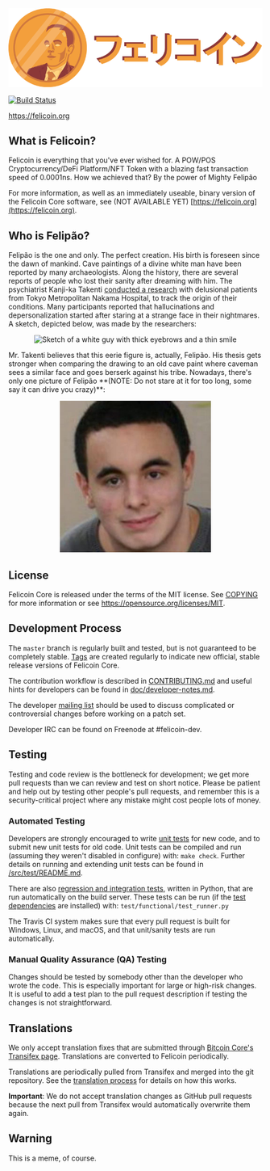 
<img src="share/pixmaps/Felicoin.png" alt="" />

[![Build Status](https://travis-ci.org/felicoin-project/felicoin.svg?branch=master)](https://travis-ci.org/felicoin-project/felicoin)

https://felicoin.org

What is Felicoin?
----------------

Felicoin is everything that you've ever wished for. A POW/POS Cryptocurrency/DeFi Platform/NFT Token with a blazing fast transaction speed of 0.0001ns. How we achieved that? By the power of Mighty Felipão

For more information, as well as an immediately useable, binary version of
the Felicoin Core software, see (NOT AVAILABLE YET) [https://felicoin.org](https://felicoin.org).

Who is Felipão?
---------------

Felipão is the one and only. The perfect creation. His birth is foreseen since the dawn of mankind. Cave paintings of a divine white man have been reported by many archaeologists. Along the history, there are several reports of people who lost their sanity after dreaming with him. The psychiatrist Kanji-ka Takenti [conducted a research](https://www.youtube.com/watch?v=ettaeKZHAwA) with delusional patients from Tokyo Metropolitan Nakama Hospital, to track the origin of their conditions. Many participants reported that hallucinations and depersonalization started after staring at a strange face in their nightmares. A sketch, depicted below, was made by the researchers: 
<p align="center">
  <img alignment="center" height="300" src="https://upload.wikimedia.org/wikipedia/en/thumb/6/67/This_Man_original_drawing.jpg/220px-This_Man_original_drawing.jpg" alt="Sketch of a white guy with thick eyebrows and a thin smile" />
</p>
Mr. Takenti believes that this eerie figure is, actually, Felipão. His thesis gets stronger when comparing the drawing to an old cave paint where caveman sees a similar face and goes berserk against his tribe. Nowadays, there's only one picture of Felipão **(NOTE: Do not stare at it for too long, some say it can drive you crazy)**:

<p align="center">
  <img src="share/pixmaps/Felipao.jpg" height="300" alt="A white guy with thick eyebrows and a thin smile" />
</p>

License
-------

Felicoin Core is released under the terms of the MIT license. See [COPYING](COPYING) for more
information or see https://opensource.org/licenses/MIT.

Development Process
-------------------

The `master` branch is regularly built and tested, but is not guaranteed to be
completely stable. [Tags](https://github.com/felicoin-project/felicoin/tags) are created
regularly to indicate new official, stable release versions of Felicoin Core.

The contribution workflow is described in [CONTRIBUTING.md](CONTRIBUTING.md)
and useful hints for developers can be found in [doc/developer-notes.md](doc/developer-notes.md).

The developer [mailing list](https://groups.google.com/forum/#!forum/felicoin-dev)
should be used to discuss complicated or controversial changes before working
on a patch set.

Developer IRC can be found on Freenode at #felicoin-dev.

Testing
-------

Testing and code review is the bottleneck for development; we get more pull
requests than we can review and test on short notice. Please be patient and help out by testing
other people's pull requests, and remember this is a security-critical project where any mistake might cost people
lots of money.

### Automated Testing

Developers are strongly encouraged to write [unit tests](src/test/README.md) for new code, and to
submit new unit tests for old code. Unit tests can be compiled and run
(assuming they weren't disabled in configure) with: `make check`. Further details on running
and extending unit tests can be found in [/src/test/README.md](/src/test/README.md).

There are also [regression and integration tests](/test), written
in Python, that are run automatically on the build server.
These tests can be run (if the [test dependencies](/test) are installed) with: `test/functional/test_runner.py`

The Travis CI system makes sure that every pull request is built for Windows, Linux, and macOS, and that unit/sanity tests are run automatically.

### Manual Quality Assurance (QA) Testing

Changes should be tested by somebody other than the developer who wrote the
code. This is especially important for large or high-risk changes. It is useful
to add a test plan to the pull request description if testing the changes is
not straightforward.

Translations
------------

We only accept translation fixes that are submitted through [Bitcoin Core's Transifex page](https://www.transifex.com/projects/p/bitcoin/).
Translations are converted to Felicoin periodically.

Translations are periodically pulled from Transifex and merged into the git repository. See the
[translation process](doc/translation_process.md) for details on how this works.

**Important**: We do not accept translation changes as GitHub pull requests because the next
pull from Transifex would automatically overwrite them again.

Warning
-------

This is a meme, of course.
